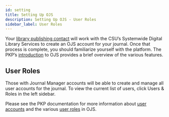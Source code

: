 ```yaml
---
id: setting
title: Setting Up OJS
description: Setting Up OJS - User Roles
sidebar_label: User Roles
---
```


Your [library publishing contact](contacts.md) will work with the CSU’s Systemwide Digital Library Services to create an OJS account for your journal. Once that process is complete, you should familiarize yourself with the platform. The PKP’s [introduction](https://docs.pkp.sfu.ca/learning-ojs/en/introduction#ojs-features) to OJS provides a brief overview of the various features.

## User Roles
Those with Journal Manager accounts will be able to create and manage all user accounts for the journal. To view the current list of users, click Users & Roles in the left sidebar.

Please see the PKP documentation for more information about [user accounts](https://docs.pkp.sfu.ca/learning-ojs/en/user-accounts) and the various [user roles](https://docs.pkp.sfu.ca/learning-ojs/en/users-and-roles) in OJS.
